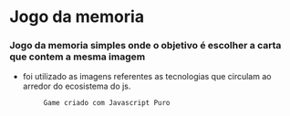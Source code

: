 <h1> Jogo da memoria  </h1>

<h3> Jogo da memoria simples onde o objetivo é escolher a carta que contem a mesma imagem </h3>

- foi utilizado as imagens referentes as tecnologias que circulam ao arredor do ecosistema do js.





           Game criado com Javascript Puro
